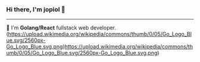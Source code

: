 ### Hi there, I'm jopiol 👋
-------------------
📏 I'm <strong>Golang/React</strong> fullstack web developer.(https://upload.wikimedia.org/wikipedia/commons/thumb/0/05/Go_Logo_Blue.svg/2560px-Go_Logo_Blue.svg.png)https://upload.wikimedia.org/wikipedia/commons/thumb/0/05/Go_Logo_Blue.svg/2560px-Go_Logo_Blue.svg.png)

